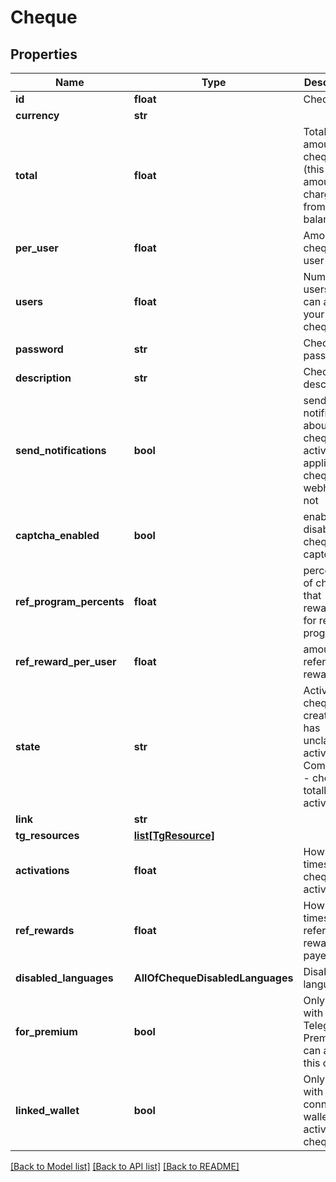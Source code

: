 # Cheque

## Properties
Name | Type | Description | Notes
------------ | ------------- | ------------- | -------------
**id** | **float** | Cheque ID | 
**currency** | **str** |  | 
**total** | **float** | Total amount of cheque (this amount is charged from balance) | 
**per_user** | **float** | Amount of cheque per user | 
**users** | **float** | Number of users that can activate your cheque | 
**password** | **str** | Cheque password | 
**description** | **str** | Cheque description | 
**send_notifications** | **bool** | send notifications about cheque activation to application cheque webhook or not | 
**captcha_enabled** | **bool** | enable / disable cheque captcha | 
**ref_program_percents** | **float** | percentage of cheque that rewarded for referral program | 
**ref_reward_per_user** | **float** | amount of referral user reward | 
**state** | **str** | Active - cheque created and has unclaimed activations. Completed - cheque totally activated. | 
**link** | **str** |  | 
**tg_resources** | [**list[TgResource]**](TgResource.md) |  | 
**activations** | **float** | How many times cheque is activated | 
**ref_rewards** | **float** | How many times referral reward is payed | 
**disabled_languages** | **AllOfChequeDisabledLanguages** | Disable languages | 
**for_premium** | **bool** | Only users with Telegram Premium can activate this cheque | 
**linked_wallet** | **bool** | Only users with connected wallets can activate this cheque | 

[[Back to Model list]](../README.md#documentation-for-models) [[Back to API list]](../README.md#documentation-for-api-endpoints) [[Back to README]](../README.md)

